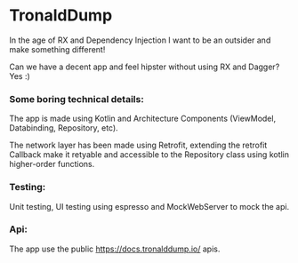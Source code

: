 # TronaldDump

In the age of RX and Dependency Injection I want to be an outsider and make something different!

Can we have a decent app and feel hipster without using RX and Dagger? Yes :)

### Some boring technical details:
The app is made using Kotlin and Architecture Components (ViewModel, Databinding, Repository, etc).

The network layer has been made using Retrofit, extending the retrofit Callback make it retyable and accessible to the Repository class using kotlin higher-order functions.

### Testing:
Unit testing, UI testing using espresso and MockWebServer to mock the api.

### Api:
The app use the public https://docs.tronalddump.io/ apis.
